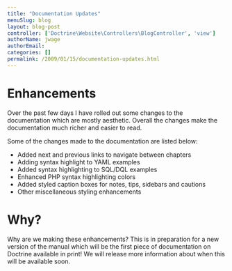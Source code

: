 ```yaml
---
title: "Documentation Updates"
menuSlug: blog
layout: blog-post
controller: ['Doctrine\Website\Controllers\BlogController', 'view']
authorName: jwage
authorEmail:
categories: []
permalink: /2009/01/15/documentation-updates.html
---
```

Enhancements
============

Over the past few days I have rolled out some changes to the
documentation which are mostly aesthetic. Overall the changes make the
documentation much richer and easier to read.

Some of the changes made to the documentation are listed below:

-   Added next and previous links to navigate between chapters
-   Adding syntax highlight to YAML examples
-   Added syntax highlighting to SQL/DQL examples
-   Enhanced PHP syntax highlighting colors
-   Added styled caption boxes for notes, tips, sidebars and cautions
-   Other miscellaneous styling enhancements

Why?
====

Why are we making these enhancements? This is in preparation for a new
version of the manual which will be the first piece of documentation on
Doctrine available in print! We will release more information about when
this will be available soon.
